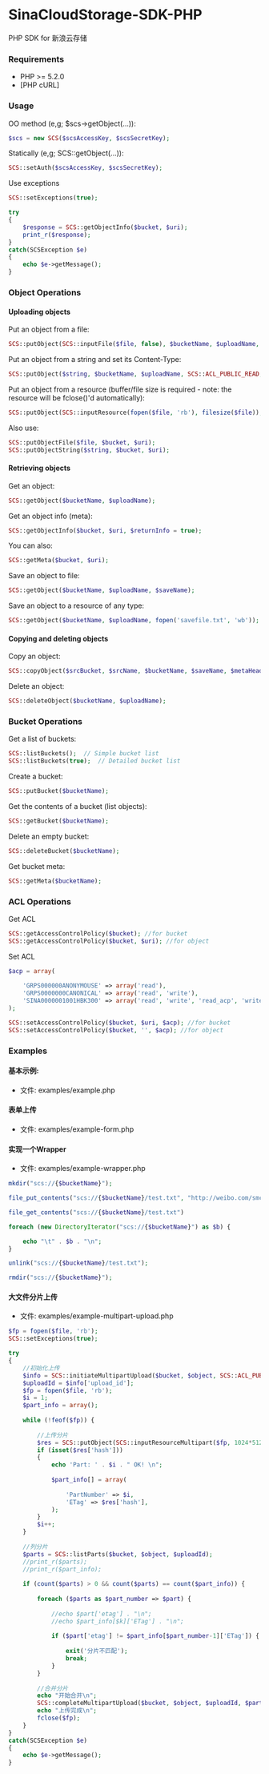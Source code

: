 SinaCloudStorage-SDK-PHP
========================

PHP SDK for 新浪云存储


### Requirements

* PHP >= 5.2.0
* [PHP cURL]


### Usage

OO method (e,g; $scs->getObject(...)):

```php
$scs = new SCS($scsAccessKey, $scsSecretKey);
```

Statically (e,g; SCS::getObject(...)):

```php
SCS::setAuth($scsAccessKey, $scsSecretKey);
```

Use exceptions

```php
SCS::setExceptions(true);

try
{
	$response = SCS::getObjectInfo($bucket, $uri);
	print_r($response);
}
catch(SCSException $e)
{
	echo $e->getMessage();
}
```


### Object Operations

#### Uploading objects

Put an object from a file:

```php
SCS::putObject(SCS::inputFile($file, false), $bucketName, $uploadName, SCS::ACL_PUBLIC_READ);
```

Put an object from a string and set its Content-Type:

```php
SCS::putObject($string, $bucketName, $uploadName, SCS::ACL_PUBLIC_READ, array(), array('Content-Type' => 'text/plain'));
```

Put an object from a resource (buffer/file size is required - note: the resource will be fclose()'d automatically):

```php
SCS::putObject(SCS::inputResource(fopen($file, 'rb'), filesize($file)), $bucketName, $uploadName, SCS::ACL_PUBLIC_READ);
```

Also use:

```php
SCS::putObjectFile($file, $bucket, $uri);
SCS::putObjectString($string, $bucket, $uri);
```

#### Retrieving objects

Get an object:

```php
SCS::getObject($bucketName, $uploadName);
```

Get an object info (meta):

```php
SCS::getObjectInfo($bucket, $uri, $returnInfo = true);
```

You can also:

```php
SCS::getMeta($bucket, $uri);
```

Save an object to file:

```php
SCS::getObject($bucketName, $uploadName, $saveName);
```

Save an object to a resource of any type:

```php
SCS::getObject($bucketName, $uploadName, fopen('savefile.txt', 'wb'));
```

#### Copying and deleting objects

Copy an object:

```php
SCS::copyObject($srcBucket, $srcName, $bucketName, $saveName, $metaHeaders = array(), $requestHeaders = array());
```

Delete an object:

```php
SCS::deleteObject($bucketName, $uploadName);
```

### Bucket Operations

Get a list of buckets:

```php
SCS::listBuckets();  // Simple bucket list
SCS::listBuckets(true);  // Detailed bucket list
```

Create a bucket:

```php
SCS::putBucket($bucketName);
```

Get the contents of a bucket (list objects):

```php
SCS::getBucket($bucketName);
```

Delete an empty bucket:

```php
SCS::deleteBucket($bucketName);
```

Get bucket meta:

```php
SCS::getMeta($bucketName);
```

### ACL Operations

Get ACL

```php
SCS::getAccessControlPolicy($bucket); //for bucket
SCS::getAccessControlPolicy($bucket, $uri); //for object
```

Set ACL

```php
$acp = array(
	
	'GRPS000000ANONYMOUSE' => array('read'),
	'GRPS0000000CANONICAL' => array('read', 'write'),
	'SINA0000001001HBK300' => array('read', 'write', 'read_acp', 'write_acp')
);

SCS::setAccessControlPolicy($bucket, $uri, $acp); //for bucket
SCS::setAccessControlPolicy($bucket, '', $acp); //for object
```

### Examples


#### 基本示例:

* 文件: examples/example.php

#### 表单上传

* 文件: examples/example-form.php

#### 实现一个Wrapper

* 文件: examples/example-wrapper.php

```php
mkdir("scs://{$bucketName}");

file_put_contents("scs://{$bucketName}/test.txt", "http://weibo.com/smcz !");

file_get_contents("scs://{$bucketName}/test.txt")

foreach (new DirectoryIterator("scs://{$bucketName}") as $b) {

	echo "\t" . $b . "\n";
}

unlink("scs://{$bucketName}/test.txt");

rmdir("scs://{$bucketName}");
```

#### 大文件分片上传

* 文件: examples/example-multipart-upload.php

```php
$fp = fopen($file, 'rb');
SCS::setExceptions(true);

try
{
	//初始化上传
	$info = SCS::initiateMultipartUpload($bucket, $object, SCS::ACL_PUBLIC_READ);
	$uploadId = $info['upload_id'];
	$fp = fopen($file, 'rb');
	$i = 1;
	$part_info = array();
	
	while (!feof($fp)) {
		
		//上传分片	
		$res = SCS::putObject(SCS::inputResourceMultipart($fp, 1024*512, $uploadId, $i), $bucket, $object);	
		if (isset($res['hash']))
		{	
			echo 'Part: ' . $i . " OK! \n";
			
			$part_info[] = array(
				
				'PartNumber' => $i,
				'ETag' => $res['hash'],
			);
		}
		$i++;
	}
	
	//列分片
	$parts = SCS::listParts($bucket, $object, $uploadId);
	//print_r($parts);
	//print_r($part_info);
	
	if (count($parts) > 0 && count($parts) == count($part_info)) {
		
		foreach ($parts as $part_number => $part) {
			
			//echo $part['etag'] . "\n";
			//echo $part_info[$k]['ETag'] . "\n";
			
			if ($part['etag'] != $part_info[$part_number-1]['ETag']) {
				
				exit('分片不匹配');
				break;
			}
		}
		
		//合并分片
		echo "开始合并\n";
		SCS::completeMultipartUpload($bucket, $object, $uploadId, $part_info);
		echo "上传完成\n";	
		fclose($fp);
	}
}
catch(SCSException $e)
{
    echo $e->getMessage();
}
```
